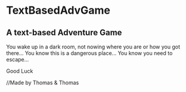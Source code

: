 # TextBasedAdvGame
A text-based Adventure Game
---------------------------
You wake up in a dark room, not nowing where you are or how you got there...
You know this is a dangerous place...
You know you need to escape...

Good Luck

//Made by Thomas & Thomas
